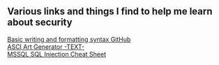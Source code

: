 ##  Various links and things I find to help me learn about security  

[Basic writing and formatting syntax GitHub](https://help.github.com/en/github/writing-on-github/basic-writing-and-formatting-syntax)  
[ASCI Art Generator -TEXT-](http://www.bagill.com/ascii-sig.php)  
[MSSQL SQL Injection Cheat Sheet](http://pentestmonkey.net/cheat-sheet/sql-injection/mssql-sql-injection-cheat-sheet)

